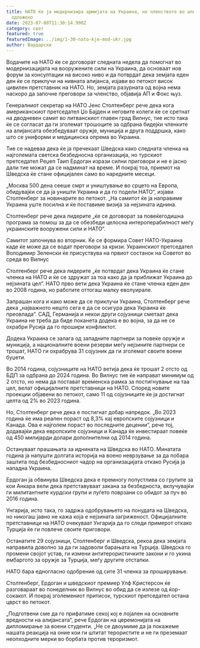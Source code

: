 ```yaml
---
title: НАТО ќе ја модернизира армијата на Украина, но членството во алијансата е
  одложено
date: 2023-07-08T11:30:14.990Z
category: свет
featured: true
featuredImage: ../img/1-30-nato-kje-mod-ukr.jpg
author: Вардарски
---
```

Водачите на НАТО ќе се договорат следната недела да помогнат во модернизацијата на вооружените сили на Украина, да основаат нов форум за консултации на високо ниво и да потврдат дека земјата еден ден ќе се приклучи на нивната алијанса, изјави во петокот висок цивилен претставник на НАТО. Но, земјата разурната од војна нема наскоро да започне преговори за членство, објавија АП и Фокс њуз.

Генералниот секретар на НАТО Јенс Столтенберг рече дека кога американскиот претседател Џо Бајден и неговите колеги ќе се сретнат на дводневен самит во литванскиот главен град Вилнус, тие исто така ќе се согласат да ги зголемат трошоците за одбрана бидејќи членките на алијансата обезбедуваат оружје, муниција и друга поддршка, како што се униформи и медицинска опрема во Украина.

Тие се надеваа дека ќе ја пречекаат Шведска како следната членка на најголемата светска безбедносна организација, но турскиот претседател Реџеп Таип Ердоган изрази силни приговори и не е јасно дали тие можат да се надминат на време. И покрај тоа, приемот на Шведска ќе стане официјален само во наредните месеци.

„Москва 500 дена сееше смрт и уништување во срцето на Европа, обидувајќи се да ја уништи Украина и да го подели НАТО“, изјави Столтенберг за новинарите во петокот. „На самитот ќе ја направиме Украина уште посилна и ќе поставиме визија за нејзината иднина.

Столтенберг рече дека лидерите „ќе се договорат за повеќегодишна програма за помош за да се обезбеди целосна интероперабилност меѓу украинските вооружени сили и НАТО“.

Самитот започнува во вторник. Ќе се формира Совет НАТО-Украина каде ќе може да се водат преговори за кризи. Украинскиот претседател Володимир Зеленски ќе присуствува на првиот состанок на Советот во среда во Вилнус

Столтенберг рече дека лидерите „ќе потврдат дека Украина ќе стане членка на НАТО и ќе се здружат за тоа како да ја приближат Украина до нејзината цел“. НАТО прво вети дека Украина ќе стане членка еден ден во 2008 година, но работите оттогаш малку еволуирале.

Запрашан кога и како може да се приклучи Украина, Столтенберг рече дека „најважното нешто сега е да се осигура дека Украина ќе преовлада“. САД, Германија и некои други сојузници сметаат дека Украина не треба да биде поканета додека е во војна, за да не се охрабри Русија да го прошири конфликтот.

Додека Украина се залага од западните партнери за повеќе оружје и муниција, а националните воени резерви меѓу нејзините партнери се трошат, НАТО ги охрабрува 31 сојузник да ги зголемат своите воени буџети.

Во 2014 година, сојузниците на НАТО ветија дека ќе трошат 2 отсто од БДП за одбрана до 2024 година. Во Вилнус тие ќе направат минимум од 2 отсто, но нема да постават временска рамка за постигнување на таа цел, велат официјалните претставници на НАТО. Според новите проекции објавени во петокот, само 11 од сојузниците ќе ја достигнат целта од 2% во 2023 година.

Но, Столтенберг рече дека е постигнат добар напредок. „Во 2023 година ќе има реален пораст од 8,3% кај европските сојузници и Канада. Ова е најголем пораст во последните децении“, рече тој, додавајќи дека европските сојузници и Канада ќе инвестираат повеќе од 450 милијарди долари дополнителни од 2014 година.

Остануваат прашањата за иднината на Шведска во НАТО. Минатата година ја напушти долгата историја на воено неврзување за да побара заштита под безбедносниот чадор на организацијата откако Русија ја нападна Украина.

Ердоган ја обвинува Шведска дека е премногу попустлива со групите за кои Анкара вели дека претставуваат закана за безбедноста, вклучувајќи ги милитантните курдски групи и луѓето поврзани со обидот за пуч во 2016 година.

Унгарија, исто така, го задржа одобрувањето на понудата на Шведска, но никогаш јавно не кажа која е нејзината загриженост. Официјалните претставници на НАТО очекуваат Унгарија да го следи примерот откако Турција ќе ги повлече своите приговори.

Останатите 29 сојузници, Столтенберг и Шведска, рекоа дека земјата направила доволно за да ги задоволи барањата на Турција. Шведска го промени својот устав, ги измени антитерористичките закони и го укина ембаргото за оружје за Турција, меѓу другите отстапки.

НАТО бара едногласно одобрение од сите 31 членка за проширување.

Столтенберг, Ердоган и шведскиот премиер Улф Кристерсон ќе разговараат во понеделник во Вилнус во обид да се излезе од ќор-сокакот. И покрај зголемениот притисок, турскиот претседател остана цврст во петокот.

„Подготвени сме да го прифатиме секој кој е лојален на основните вредности на алијансата“, рече Ердоган на церемонијата на дипломирање за воени студенти. „Не се двоумиме да ја покажеме нашата реакција на оние кои ги штитат терористите и не ги преземаат неопходните мерки во борбата против тероризмот.